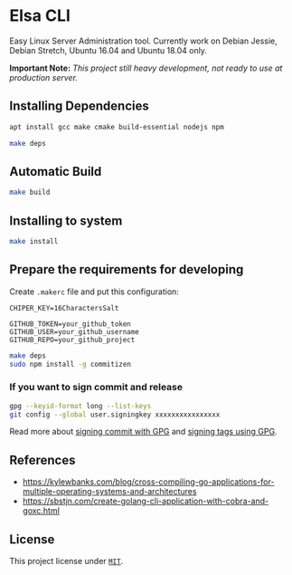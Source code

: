 # Elsa CLI

Easy Linux Server Administration tool.
Currently work on Debian Jessie, Debian Stretch, Ubuntu 16.04 and Ubuntu 18.04 only.

__Important Note:__ *This project still heavy development, not ready to use at production server.*

## Installing Dependencies

```bash
apt install gcc make cmake build-essential nodejs npm
```

```bash
make deps
```

## Automatic Build

```bash
make build
```

## Installing to system

```bash
make install
```

## Prepare the requirements for developing

Create `.makerc` file and put this configuration:

```plain
CHIPER_KEY=16CharactersSalt

GITHUB_TOKEN=your_github_token
GITHUB_USER=your_github_username
GITHUB_REPO=your_github_project
```

```bash
make deps
sudo npm install -g commitizen
```

### If you want to sign commit and release

```bash
gpg --keyid-format long --list-keys
git config --global user.signingkey xxxxxxxxxxxxxxxx
```

Read more about [signing commit with GPG](https://help.github.com/articles/signing-commits-with-gpg/)
and [signing tags using GPG](https://help.github.com/articles/signing-tags-using-gpg/).

## References

- <https://kylewbanks.com/blog/cross-compiling-go-applications-for-multiple-operating-systems-and-architectures>
- <https://sbstjn.com/create-golang-cli-application-with-cobra-and-goxc.html>

## License

This project license under [`MIT`](./LICENSE).